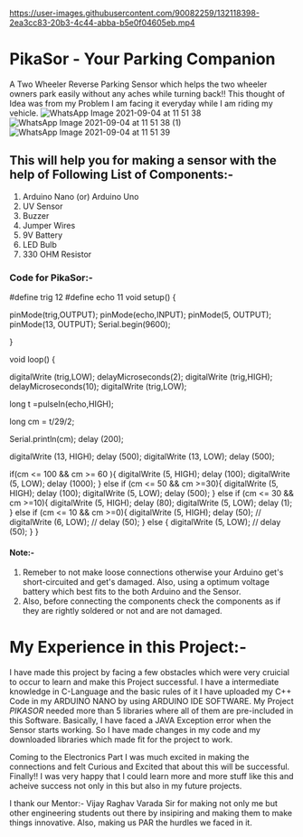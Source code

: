 https://user-images.githubusercontent.com/90082259/132118398-2ea3cc83-20b3-4c44-abba-b5e0f04605eb.mp4

# PikaSor - Your Parking Companion
A Two Wheeler Reverse Parking Sensor which helps the two wheeler owners park easily without any aches while turning back!! 
This thought of Idea was from my Problem I am facing it everyday while I am riding my vehicle. 
![WhatsApp Image 2021-09-04 at 11 51 38](https://user-images.githubusercontent.com/90082259/132085114-c55f3d94-044f-4e33-a5fd-2dd410b4e6a9.jpeg)
![WhatsApp Image 2021-09-04 at 11 51 38 (1)](https://user-images.githubusercontent.com/90082259/132085133-0b443eeb-db63-413c-9573-0d044f710f8a.jpeg)
![WhatsApp Image 2021-09-04 at 11 51 39](https://user-images.githubusercontent.com/90082259/132085135-2843c8ce-b49b-4a09-88bf-09a3d726c28d.jpeg)


## This will help you for making a sensor with the help of Following List of Components:-

1. Arduino Nano (or) Arduino Uno
2. UV Sensor
3. Buzzer
4. Jumper Wires
5. 9V Battery
6. LED Bulb
7. 330 OHM Resistor

### Code for PikaSor:-
#define trig 12
#define echo 11
void setup() {

  pinMode(trig,OUTPUT);
  pinMode(echo,INPUT);
  pinMode(5, OUTPUT);
  pinMode(13, OUTPUT);
  Serial.begin(9600);
  
  

}

void loop() {

  
digitalWrite (trig,LOW);
delayMicroseconds(2);
digitalWrite (trig,HIGH);
delayMicroseconds(10);
digitalWrite (trig,LOW);


long t =pulseIn(echo,HIGH);

long cm = t/29/2;

Serial.println(cm);
delay (200);

digitalWrite (13, HIGH);
  delay (500);
  digitalWrite (13, LOW);
  delay (500);


if(cm <= 100 && cm >= 60 ){
  digitalWrite (5, HIGH);
  delay (100);
  digitalWrite (5, LOW);
  delay (1000);
}
else if (cm <= 50 && cm >=30){
   digitalWrite (5, HIGH);
  delay (100);
  digitalWrite (5, LOW);
  delay (500);
}
else if (cm <= 30 && cm >=10){
   digitalWrite (5, HIGH);
  delay (80);
  digitalWrite (5, LOW);
  delay (1);
}
else if (cm <= 10 && cm >=0){
   digitalWrite (5, HIGH);
  delay (50);
 // digitalWrite (6, LOW);
//  delay (50);
}
else {
 digitalWrite (5, LOW);
// delay (50);
}
}

#### Note:-
1. Remeber to not make loose connections otherwise your Arduino get's short-circuited and get's damaged. Also, using a optimum voltage battery which best fits to the both Arduino and the Sensor.
2. Also, before connecting the components check the components as if they are rightly soldered or not and are not damaged.

# My Experience in this Project:-
I have made this project by facing a few obstacles which were very cruicial to occur to learn and make this Project successful. I have a intermediate knowledge in C-Language and the basic rules of it I have uploaded my C++ Code in my ARDUINO NANO by using ARDUINO IDE SOFTWARE. My Project *PIKASOR* needed more than 5 libraries where all of them are pre-included in this Software. Basically, I have faced a JAVA Exception error when the Sensor starts working. So I have made changes in my code and my downloaded libraries which made fit for the project to work.

Coming to the Electronics Part I was much excited in making the connections and felt Curious and Excited that about this will be successful. Finally!! I was very happy that I could learn more and more stuff like this and acheive success not only in this but also in my future projects.

I thank our Mentor:- Vijay Raghav Varada Sir for making not only me but other engineering students out there by insipiring and making them to make things innovative. Also, making us PAR the hurdles we faced in it.
